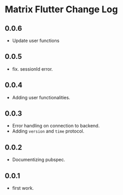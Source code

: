 # Matrix Flutter Change Log

## 0.0.6

* Update user functions
## 0.0.5

* fix. sessionId error.

## 0.0.4

* Adding user functionalities.

## 0.0.3

* Error handling on connection to backend.
* Adding `version` and `time` protocol.

## 0.0.2

* Documentizing pubspec.
## 0.0.1

* first work.
